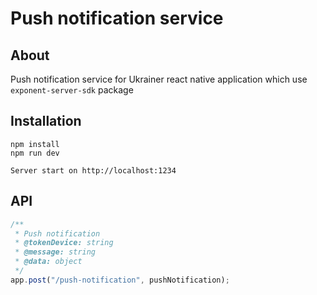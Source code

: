 # Push notification service

## About

Push notification service for Ukrainer react native application which use `exponent-server-sdk` package

## Installation

```
npm install
npm run dev

Server start on http://localhost:1234
```

## API

```javascript
/**
 * Push notification
 * @tokenDevice: string
 * @message: string
 * @data: object
 */
app.post("/push-notification", pushNotification);
```
